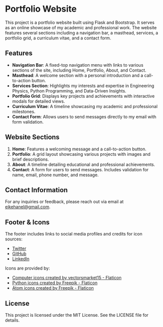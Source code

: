 # Portfolio Website

This project is a portfolio website built using Flask and Bootstrap. It serves as an online showcase of my academic and professional work. The website features several sections including a navigation bar, a masthead, services, a portfolio grid, a curriculum vitae, and a contact form.

## Features

- **Navigation Bar**: A fixed-top navigation menu with links to various sections of the site, including Home, Portfolio, About, and Contact.
- **Masthead**: A welcome section with a personal introduction and a call-to-action button.
- **Services Section**: Highlights my interests and expertise in Engineering Physics, Python Programming, and Data-Driven Insights.
- **Portfolio Grid**: Displays key projects and achievements with interactive modals for detailed views.
- **Curriculum Vitae**: A timeline showcasing my academic and professional milestones.
- **Contact Form**: Allows users to send messages directly to my email with form validation.

## Website Sections

1. **Home**: Features a welcoming message and a call-to-action button.
2. **Portfolio**: A grid layout showcasing various projects with images and brief descriptions.
3. **About**: A timeline detailing educational and professional achievements.
4. **Contact**: A form for users to send messages. Includes validation for name, email, phone number, and message.

## Contact Information

For any inquiries or feedback, please reach out via email at [eikehanel@gmail.com](mailto:eikehanel@gmail.com).

## Footer & Icons

The footer includes links to social media profiles and credits for icon sources:

- [Twitter](https://x.com/hanel_eike)
- [GitHub](https://github.com/EikeHanel)
- [LinkedIn](https://www.linkedin.com/in/eike-hanel-311078282)

Icons are provided by:
- [Computer icons created by vectorsmarket15 - Flaticon](https://www.flaticon.com/free-icons/computer)
- [Python icons created by Freepik - Flaticon](https://www.flaticon.com/free-icons/python)
- [Atom icons created by Freepik - Flaticon](https://www.flaticon.com/free-icons/atom)

## License

This project is licensed under the MIT License. See the LICENSE file for details.

